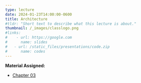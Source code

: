 ```yaml
---
type: lecture
date: 2024-01-23T14:00:00-0600
title: Architecture
#tldr: "Short text to describe what this lecture is about."
thumbnail: /_images/classlogo.png
#links: 
#    - url: https://google.com
#      name: slides
#   - url: /static_files/presentations/code.zip
#      name: codes
---
```

**Material Assigned:**
- [Chapter 03](https://learning.oreilly.com/library/view/high-performance-computing/9780124202153/XHTML/B9780124201583000034/B9780124201583000034.xhtml)